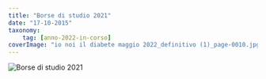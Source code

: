 ```yaml
---
title: "Borse di studio 2021"
date: "17-10-2015"
taxonomy: 
    tag: [anno-2022-in-corso]
coverImage: "io noi il diabete maggio 2022_definitivo (1)_page-0010.jpg"
---
```


![Borse di studio 2021](images/io%20noi%20il%20diabete%20maggio%202022_definitivo%20(1)_page-0010.jpg)
